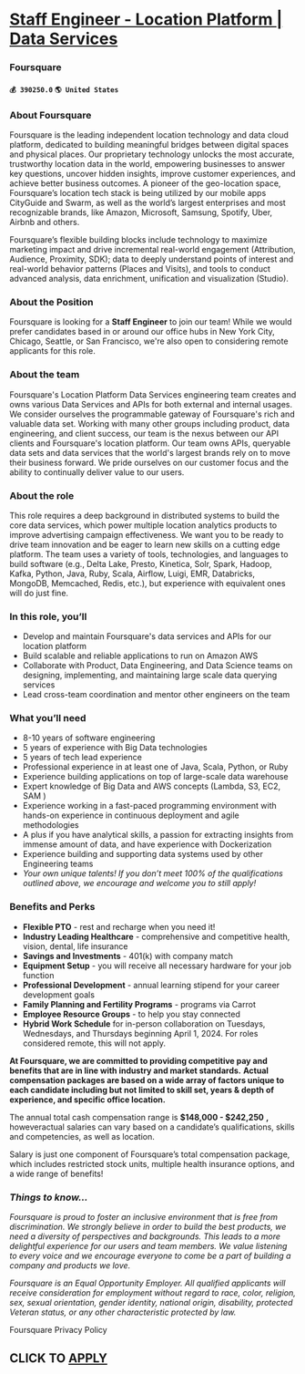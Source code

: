 # [Staff Engineer - Location Platform | Data Services](https://www.remotewlb.com/apply/staff-engineer-location-platform-data-services-69290)  
### Foursquare  
#### `💰 390250.0` `🌎 United States`  

### About Foursquare

Foursquare is the leading independent location technology and data cloud platform, dedicated to building meaningful bridges between digital spaces and physical places. Our proprietary technology unlocks the most accurate, trustworthy location data in the world, empowering businesses to answer key questions, uncover hidden insights, improve customer experiences, and achieve better business outcomes. A pioneer of the geo-location space, Foursquare’s location tech stack is being utilized by our mobile apps CityGuide and Swarm, as well as the world’s largest enterprises and most recognizable brands, like Amazon, Microsoft, Samsung, Spotify, Uber, Airbnb and others.

Foursquare’s flexible building blocks include technology to maximize marketing impact and drive incremental real-world engagement (Attribution, Audience, Proximity, SDK); data to deeply understand points of interest and real-world behavior patterns (Places and Visits), and tools to conduct advanced analysis, data enrichment, unification and visualization (Studio).

### About the Position

Foursquare is looking for a **Staff Engineer** to join our team! While we would prefer candidates based in or around our office hubs in New York City, Chicago, Seattle, or San Francisco, we're also open to considering remote applicants for this role.

### About the team

Foursquare's Location Platform Data Services engineering team creates and owns various Data Services and APIs for both external and internal usages. We consider ourselves the programmable gateway of Foursquare's rich and valuable data set. Working with many other groups including product, data engineering, and client success, our team is the nexus between our API clients and Foursquare's location platform. Our team owns APIs, queryable data sets and data services that the world's largest brands rely on to move their business forward. We pride ourselves on our customer focus and the ability to continually deliver value to our users.

### About the role

This role requires a deep background in distributed systems to build the core data services, which power multiple location analytics products to improve advertising campaign effectiveness. We want you to be ready to drive team innovation and be eager to learn new skills on a cutting edge platform. The team uses a variety of tools, technologies, and languages to build software (e.g., Delta Lake, Presto, Kinetica, Solr, Spark, Hadoop, Kafka, Python, Java, Ruby, Scala, Airflow, Luigi, EMR, Databricks, MongoDB, Memcached, Redis, etc.), but experience with equivalent ones will do just fine.

### In this role, you’ll

  * Develop and maintain Foursquare's data services and APIs for our location platform
  * Build scalable and reliable applications to run on Amazon AWS
  * Collaborate with Product, Data Engineering, and Data Science teams on designing, implementing, and maintaining large scale data querying services
  * Lead cross-team coordination and mentor other engineers on the team

### What you’ll need

  * 8-10 years of software engineering
  * 5 years of experience with Big Data technologies
  * 5 years of tech lead experience
  * Professional experience in at least one of Java, Scala, Python, or Ruby
  * Experience building applications on top of large-scale data warehouse
  * Expert knowledge of Big Data and AWS concepts (Lambda, S3, EC2, SAM )
  * Experience working in a fast-paced programming environment with hands-on experience in continuous deployment and agile methodologies
  * A plus if you have analytical skills, a passion for extracting insights from immense amount of data, and have experience with Dockerization
  * Experience building and supporting data systems used by other Engineering teams
  * _Your own unique talents! If you don’t meet 100% of the qualifications outlined above, we encourage and welcome you to still apply!_

### Benefits and Perks

  * **Flexible PTO** \- rest and recharge when you need it!
  * **Industry Leading Healthcare** \- comprehensive and competitive health, vision, dental, life insurance
  * **Savings and Investments** \- 401(k) with company match
  * **Equipment Setup** \- you will receive all necessary hardware for your job function
  * **Professional Development** \- annual learning stipend for your career development goals
  * **Family Planning and Fertility Programs** \- programs via Carrot 
  * **Employee Resource Groups** \- to help you stay connected
  * **Hybrid Work Schedule** for in-person collaboration on Tuesdays, Wednesdays, and Thursdays beginning April 1, 2024. For roles considered remote, this will not apply.

**At Foursquare, we are committed to providing competitive pay and benefits that are in line with industry and market standards.** **Actual compensation packages are based on a wide array of factors unique to each candidate including but not limited to skill set, years & depth of experience, and specific office location.**

The annual total cash compensation range is **$148,000 - $242,250** **,** howeveractual salaries can vary based on a candidate’s qualifications, skills and competencies, as well as location.

Salary is just one component of Foursquare’s total compensation package, which includes restricted stock units, multiple health insurance options, and a wide range of benefits!

###  _Things to know…_

 _Foursquare is proud to foster an inclusive environment that is free from discrimination. We strongly believe in order to build the best products, we need a diversity of perspectives and backgrounds. This leads to a more delightful experience for our users and team members. We value listening to every voice and we encourage everyone to come be a part of building a company and products we love._

 _Foursquare is an Equal Opportunity Employer. All qualified applicants will receive consideration for employment without regard to race, color, religion, sex, sexual orientation, gender identity, national origin, disability, protected Veteran status, or any other characteristic protected by law._

Foursquare Privacy Policy

  
## CLICK TO [APPLY](https://www.remotewlb.com/apply/staff-engineer-location-platform-data-services-69290)

